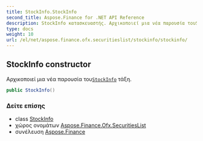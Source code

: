 ```yaml
---
title: StockInfo.StockInfo
second_title: Aspose.Finance for .NET API Reference
description: StockInfo κατασκευαστής. Αρχικοποιεί μια νέα παρουσία τουStockInfo τάξη.
type: docs
weight: 10
url: /el/net/aspose.finance.ofx.securitieslist/stockinfo/stockinfo/
---
```

## StockInfo constructor

Αρχικοποιεί μια νέα παρουσία του[`StockInfo`](../) τάξη.

```csharp
public StockInfo()
```

### Δείτε επίσης

* class [StockInfo](../)
* χώρος ονομάτων [Aspose.Finance.Ofx.SecuritiesList](../../stockinfo/)
* συνέλευση [Aspose.Finance](../../../)


